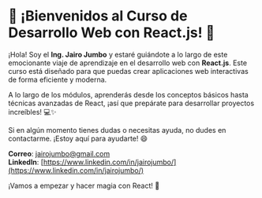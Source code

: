 # 👋 ¡Bienvenidos al Curso de Desarrollo Web con React.js! 🚀

¡Hola! Soy el **Ing. Jairo Jumbo** y estaré guiándote a lo largo de este emocionante viaje de aprendizaje en el desarrollo web con **React.js**. Este curso está diseñado para que puedas crear aplicaciones web interactivas de forma eficiente y moderna. 

A lo largo de los módulos, aprenderás desde los conceptos básicos hasta técnicas avanzadas de React, ¡así que prepárate para desarrollar proyectos increíbles! 💻✨

Si en algún momento tienes dudas o necesitas ayuda, no dudes en contactarme. ¡Estoy aquí para ayudarte! 😄

**Correo**: [jairojumbo@gmail.com](mailto:jairojumbo@gmail.com)  
**LinkedIn**: [https://www.linkedin.com/in/jairojumbo/](https://www.linkedin.com/in/jairojumbo/)

¡Vamos a empezar y hacer magia con React! 🎉
